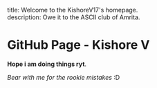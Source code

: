 
title: Welcome to the KishoreV17's homepage.  
description: Owe it to the ASCII club of Amrita.  

# GitHub Page - Kishore V

**Hope i am doing things ryt**.  

*Bear with me for the rookie mistakes* :D

